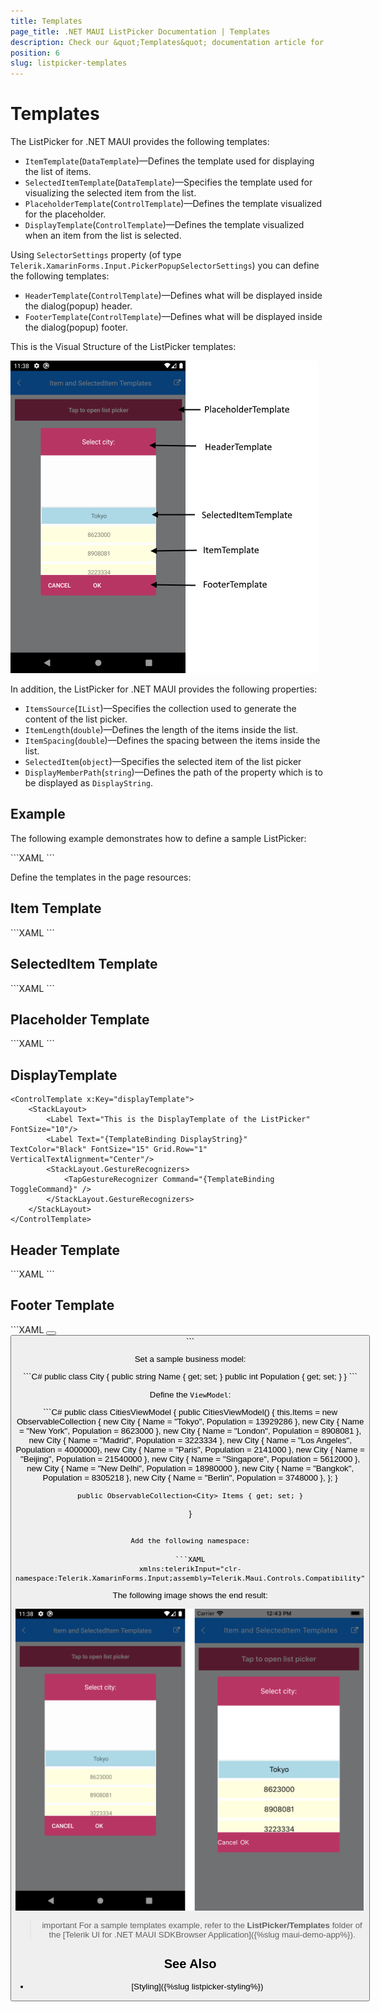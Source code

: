 ```yaml
---
title: Templates
page_title: .NET MAUI ListPicker Documentation | Templates
description: Check our &quot;Templates&quot; documentation article for Telerik ListPicker for .NET MAUI.
position: 6
slug: listpicker-templates
---
```


# Templates

The ListPicker for .NET MAUI provides the following templates:

* `ItemTemplate`(`DataTemplate`)&mdash;Defines the template used for displaying the list of items.
* `SelectedItemTemplate`(`DataTemplate`)&mdash;Specifies the template used for visualizing the selected item from the list.
* `PlaceholderTemplate`(`ControlTemplate`)&mdash;Defines the template visualized for the placeholder.  
* `DisplayTemplate`(`ControlTemplate`)&mdash;Defines the template visualized when an item from the list is selected.

Using `SelectorSettings` property (of type `Telerik.XamarinForms.Input.PickerPopupSelectorSettings`) you can define the following templates:

* `HeaderTemplate`(`ControlTemplate`)&mdash;Defines what will be displayed inside the dialog(popup) header.
* `FooterTemplate`(`ControlTemplate`)&mdash;Defines what will be displayed inside the dialog(popup) footer.

This is the Visual Structure of the ListPicker templates:

![ListPicker Visual Structure](images/listpicker_visual_structure_templates.png)

In addition, the ListPicker for .NET MAUI provides the following properties:

* `ItemsSource`(`IList`)&mdash;Specifies the collection used to generate the content of the list picker.
* `ItemLength`(`double`)&mdash;Defines the length of the items inside the list.
* `ItemSpacing`(`double`)&mdash;Defines the spacing between the items inside the list.
* `SelectedItem`(`object`)&mdash;Specifies the selected item of the list picker
* `DisplayMemberPath`(`string`)&mdash;Defines the path of the property which is to be displayed as `DisplayString`.

## Example

The following example demonstrates how to define a sample ListPicker:

<snippet id='listpicker-features-templates' />
```XAML
<telerikInput:RadListPicker PlaceholderTemplate="{StaticResource placeholderTemplate}"
							ItemTemplate="{StaticResource itemTemplate}"
							SelectedItemTemplate="{StaticResource selectedItemTemplate}"
							ItemLength="40"
							ItemSpacing="4"
							ItemsSource="{Binding Items}"
							DisplayMemberPath="Name"
							x:Name="listPicker">
	<telerikInput:RadListPicker.BindingContext>
		<local:CitiesViewModel/>
	</telerikInput:RadListPicker.BindingContext>
	<telerikInput:RadListPicker.SelectorSettings>
		<telerikInput:PickerPopupSelectorSettings HeaderTemplate="{StaticResource headerTemplate}"
												  FooterTemplate="{StaticResource footerTemplate}"/>
	</telerikInput:RadListPicker.SelectorSettings>
</telerikInput:RadListPicker>
```

Define the templates in the page resources:

## Item Template

<snippet id='listpicker-features-itemtemplate' />
```XAML
<DataTemplate x:Key="itemTemplate">
	<Label Text="{Binding Population}"
		   BackgroundColor="LightYellow"
		   HorizontalTextAlignment="Center"
		   VerticalTextAlignment="Center"/>
</DataTemplate>
```

## SelectedItem Template

<snippet id='listpicker-features-selecteditemtemplate' />
```XAML
<DataTemplate x:Key="selectedItemTemplate">
	<Label Text="{Binding Name}"
		   BackgroundColor="LightBlue"
		   HorizontalTextAlignment="Center"
		   VerticalTextAlignment="Center"/>
</DataTemplate>
```

## Placeholder Template

<snippet id='listpicker-features-placeholdertemplate' />
```XAML
<ControlTemplate x:Key="placeholderTemplate">
	<Label Text="Tap to open list picker"
		   FontAttributes="Bold"
		   TextColor="White"
		   BackgroundColor="#B73562"
		   HeightRequest="50"
		   VerticalTextAlignment="Center"
		   HorizontalTextAlignment="Center">
		<Label.GestureRecognizers>
			<TapGestureRecognizer Command="{TemplateBinding ToggleCommand}" />
		</Label.GestureRecognizers>
	</Label>
</ControlTemplate>
```

## DisplayTemplate

```XAML
<ControlTemplate x:Key="displayTemplate">
	<StackLayout>
		<Label Text="This is the DisplayTemplate of the ListPicker" FontSize="10"/>
		<Label Text="{TemplateBinding DisplayString}" TextColor="Black" FontSize="15" Grid.Row="1" VerticalTextAlignment="Center"/>
		<StackLayout.GestureRecognizers>
			<TapGestureRecognizer Command="{TemplateBinding ToggleCommand}" />
		</StackLayout.GestureRecognizers>
	</StackLayout>
</ControlTemplate>
```

## Header Template

<snippet id='listpicker-features-headertemplate' />
```XAML
<ControlTemplate x:Key="headerTemplate">
	<Label Text="Select city:"
		   TextColor="White"
		   FontSize="16"
		   VerticalTextAlignment="Center"
		   HorizontalTextAlignment="Center"
		   BackgroundColor="#B73562"/>
</ControlTemplate>
```

## Footer Template

<snippet id='listpicker-features-footertemplate' />
```XAML
<ControlTemplate x:Key="footerTemplate">
	<StackLayout Orientation="Horizontal" Spacing="0" HorizontalOptions="FillAndExpand" BackgroundColor="#B73562">
		<Button Text="Cancel"
				TextColor="White"
				BackgroundColor="Transparent"
				Command="{TemplateBinding CancelCommand}" />
		<Button Text="OK"
				TextColor="White"
				BackgroundColor="Transparent"
				Command="{TemplateBinding AcceptCommand}" />
	</StackLayout>
</ControlTemplate>
```

Set a sample business model:

<snippet id='listpicker-features-businessmodel' />
```C#
public class City
{
	public string Name { get; set; }
	public int Population { get; set; }
}
```

Define the `ViewModel`:

<snippet id='listpicker-features-viewmodel' />
```C#
public class CitiesViewModel
{
	public CitiesViewModel()
	{
		this.Items = new ObservableCollection<City>
		{
			new City { Name = "Tokyo", Population = 13929286 },
			new City { Name = "New York", Population = 8623000 },
			new City { Name = "London", Population = 8908081 },
			new City { Name = "Madrid", Population = 3223334 },
			new City { Name = "Los Angeles", Population = 4000000},
			new City { Name = "Paris", Population = 2141000 },
			new City { Name = "Beijing", Population = 21540000 },
			new City { Name = "Singapore", Population = 5612000 },
			new City { Name = "New Delhi", Population = 18980000 },
			new City { Name = "Bangkok", Population = 8305218 },
			new City { Name = "Berlin", Population = 3748000 },
		};
	}

	public ObservableCollection<City> Items { get; set; }
}
```

Add the following namespace:

```XAML
xmlns:telerikInput="clr-namespace:Telerik.XamarinForms.Input;assembly=Telerik.Maui.Controls.Compatibility"
```

The following image shows the end result:

![ListPicker Templates](images/listpicker_templates.png)

>important For a sample templates example, refer to the **ListPicker/Templates** folder of the [Telerik UI for .NET MAUI SDKBrowser Application]({%slug maui-demo-app%}).

## See Also

- [Styling]({%slug listpicker-styling%})
